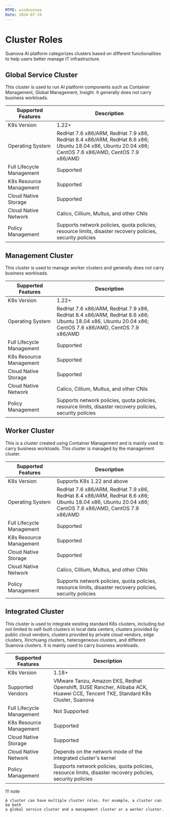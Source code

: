 ```yaml
---
MTPE: windsonsea
Date: 2024-07-19
---
```


# Cluster Roles

Suanova AI platform categorizes clusters based on different functionalities to help users better manage IT infrastructure.

## Global Service Cluster

This cluster is used to run AI platform components such as
Container Management, Global Management, Insight.
It generally does not carry business workloads.

| Supported Features | Description |
| ------------------ | ----------- |
| K8s Version | 1.22+ |
| Operating System | RedHat 7.6 x86/ARM, RedHat 7.9 x86, RedHat 8.4 x86/ARM, RedHat 8.6 x86;<br>Ubuntu 18.04 x86, Ubuntu 20.04 x86;<br>CentOS 7.6 x86/AMD, CentOS 7.9 x86/AMD |
| Full Lifecycle Management | Supported |
| K8s Resource Management | Supported |
| Cloud Native Storage | Supported |
| Cloud Native Network | Calico, Cillium, Multus, and other CNIs |
| Policy Management | Supports network policies, quota policies, resource limits, disaster recovery policies, security policies |

## Management Cluster

This cluster is used to manage worker clusters and generally does not carry business workloads.

| Supported Features | Description |
| ------------------ | ----------- |
| K8s Version | 1.22+ |
| Operating System | RedHat 7.6 x86/ARM, RedHat 7.9 x86, RedHat 8.4 x86/ARM, RedHat 8.6 x86;<br>Ubuntu 18.04 x86, Ubuntu 20.04 x86;<br>CentOS 7.6 x86/AMD, CentOS 7.9 x86/AMD |
| Full Lifecycle Management | Supported |
| K8s Resource Management | Supported |
| Cloud Native Storage | Supported |
| Cloud Native Network | Calico, Cillium, Multus, and other CNIs |
| Policy Management | Supports network policies, quota policies, resource limits, disaster recovery policies, security policies |

## Worker Cluster

This is a cluster created using Container Management and is mainly used to
carry business workloads. This cluster is managed by the management cluster.

| Supported Features | Description |
| ------------------ | ----------- |
| K8s Version | Supports K8s 1.22 and above |
| Operating System | RedHat 7.6 x86/ARM, RedHat 7.9 x86, RedHat 8.4 x86/ARM, RedHat 8.6 x86;<br>Ubuntu 18.04 x86, Ubuntu 20.04 x86;<br>CentOS 7.6 x86/AMD, CentOS 7.9 x86/AMD |
| Full Lifecycle Management | Supported |
| K8s Resource Management | Supported |
| Cloud Native Storage | Supported |
| Cloud Native Network | Calico, Cillium, Multus, and other CNIs |
| Policy Management | Supports network policies, quota policies, resource limits, disaster recovery policies, security policies |

## Integrated Cluster

This cluster is used to integrate existing standard K8s clusters, including but not limited to self-built clusters
in local data centers, clusters provided by public cloud vendors, clusters provided by private cloud vendors,
edge clusters, Xinchuang clusters, heterogeneous clusters, and different Suanova clusters.
It is mainly used to carry business workloads.

| Supported Features | Description |
| ------------------ | ----------- |
| K8s Version | 1.18+ |
| Supported Vendors | VMware Tanzu, Amazon EKS, Redhat Openshift, SUSE Rancher, Alibaba ACK, Huawei CCE, Tencent TKE, Standard K8s Cluster, Suanova |
| Full Lifecycle Management | Not Supported |
| K8s Resource Management | Supported |
| Cloud Native Storage | Supported |
| Cloud Native Network | Depends on the network mode of the integrated cluster's kernel |
| Policy Management | Supports network policies, quota policies, resource limits, disaster recovery policies, security policies |

!!! note

    A cluster can have multiple cluster roles. For example, a cluster can be both
    a global service cluster and a management cluster or a worker cluster.
